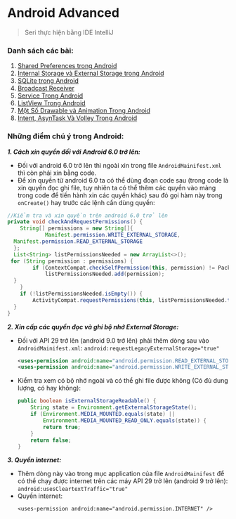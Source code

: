 # Android Advanced
> Seri thực hiện bằng IDE IntelliJ

### Danh sách các bài:
1. [Shared Preferences trong Android](https://github.com/huyhuynh1905/StudyAndShare/tree/master/AndroidAdvanced/SharedPreferences)
2. [Internal Storage và External Storage trong Android](https://github.com/huyhuynh1905/StudyAndShare/tree/master/AndroidAdvanced/InternalStorageAndExternalStorage)
3. [SQLite trong Android](https://github.com/huyhuynh1905/StudyAndShare/tree/master/AndroidAdvanced/SQLiteTrongAndroid)
4. [Broadcast Receiver](https://github.com/huyhuynh1905/StudyAndShare/tree/master/AndroidAdvanced/Broadcast-Receiver)
5. [Service Trong Android](https://github.com/huyhuynh1905/StudyAndShare/tree/master/AndroidAdvanced/Service-Android)
6. [ListView Trong Android](https://github.com/huyhuynh1905/StudyAndShare/tree/master/AndroidAdvanced/ListView)
7. [Một Số Drawable và Animation Trong Android](https://github.com/huyhuynh1905/StudyAndShare/tree/master/AndroidAdvanced/DrawableAndroid)
7. [Intent, AsynTask Và Volley Trong Android](https://github.com/huyhuynh1905/StudyAndShare/tree/master/AndroidAdvanced/IntentAndAsynTaskAndVolley)




### Những điểm chú ý trong Android:
***1. Cách xin quyền đối với Android 6.0 trở lên:***
- Đối với android 6.0 trở lên thì ngoài xin trong file `AndroidMainifest.xml` thì còn phải xin bằng code.
- Để xin quyền từ android 6.0 ta có thể dùng đoạn code sau (trong code là xin quyền đọc ghi file, tuy nhiên ta có thể thêm các quyền vào mảng trong code để tiến hành xin các quyền khác) sau đó gọi hàm này trong `onCreate()` hay trước các lệnh cần dùng quyền:
```java
//Kiểm tra và xin quyền trên android 6.0 trở lên
private void checkAndRequestPermissions() {  
    String[] permissions = new String[]{  
            Manifest.permission.WRITE_EXTERNAL_STORAGE,  
  Manifest.permission.READ_EXTERNAL_STORAGE  
  };  
  List<String> listPermissionsNeeded = new ArrayList<>();  
 for (String permission : permissions) {  
        if (ContextCompat.checkSelfPermission(this, permission) != PackageManager.PERMISSION_GRANTED) {  
            listPermissionsNeeded.add(permission);  
  }  
    }  
    if (!listPermissionsNeeded.isEmpty()) {  
        ActivityCompat.requestPermissions(this, listPermissionsNeeded.toArray(new String[listPermissionsNeeded.size()]), 1);  
  }  
}
```
***2. Xin cấp các quyền đọc và ghi bộ nhớ External Storage:***
- Đối với API 29 trở lên (android 9.0 trở lên) phải thêm dòng sau vào `AndroidMainifest.xml`: `android:requestLegacyExternalStorage="true"`

	```xml
	<uses-permission android:name="android.permission.READ_EXTERNAL_STORAGE"/>  
	<uses-permission android:name="android.permission.WRITE_EXTERNAL_STORAGE"/>
	```
- Kiểm tra xem có bộ nhớ ngoài và có thể ghi file được không (Có đủ dung lượng, có hay không):
	```java
	public boolean isExternalStorageReadable() {
	    String state = Environment.getExternalStorageState();
	    if (Environment.MEDIA_MOUNTED.equals(state) ||
	        Environment.MEDIA_MOUNTED_READ_ONLY.equals(state)) {
	        return true;
	    }
	    return false;
	}
	```
***3. Quyền internet:***
- Thêm dòng này vào trong mục application của file `AndroidMainifest` để có thể chạy được internet trên các máy API 29 trở lên (android 9 trở lên): `android:usesCleartextTraffic="true"`
- Quyền internet: 
	```
	<uses-permission android:name="android.permission.INTERNET" />
	